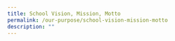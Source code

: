 ```yaml
---
title: School Vision, Mission, Motto
permalink: /our-purpose/school-vision-mission-motto
description: ""
---
```


